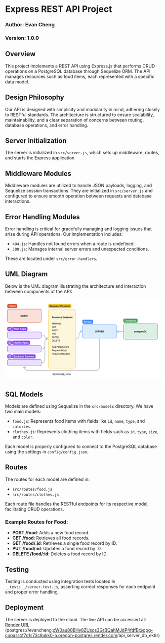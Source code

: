 # Express REST API Project
### Author: Evan Cheng
### Version: 1.0.0
## Overview

This project implements a REST API using Express.js that performs CRUD operations on a PostgreSQL database through Sequelize ORM. The API manages resources such as food items, each represented with a specific data model.

## Design Philosophy

Our API is designed with simplicity and modularity in mind, adhering closely to RESTful standards. The architecture is structured to ensure scalability, maintainability, and a clear separation of concerns between routing, database operations, and error handling.

## Server Initialization

The server is initialized in `src/server.js`, which sets up middleware, routes, and starts the Express application.

## Middleware Modules

Middleware modules are utilized to handle JSON payloads, logging, and Sequelize session transactions. They are initialized in `src/server.js` and configured to ensure smooth operation between requests and database interactions.

## Error Handling Modules

Error handling is critical for gracefully managing and logging issues that arise during API operations. Our implementation includes:

- `404.js`: Handles not found errors when a route is undefined.
- `500.js`: Manages internal server errors and unexpected conditions.

These are located under `src/error-handlers`.

## UML Diagram

Below is the UML diagram illustrating the architecture and interaction between components of the API:

![UML](./UML.png)
## SQL Models

Models are defined using Sequelize in the `src/models` directory. We have two main models:

- `food.js`: Represents food items with fields like `id`, `name`, `type`, and `calories`.
- `clothes.js`: Represents clothing items with fields such as `id`, `type`, `size`, and `color`.

Each model is properly configured to connect to the PostgreSQL database using the settings in `config/config.json`.

## Routes

The routes for each model are defined in:

- `src/routes/food.js`
- `src/routes/clothes.js`

Each route file handles the RESTful endpoints for its respective model, facilitating CRUD operations.

### Example Routes for Food:

- **POST /food**: Adds a new food record.
- **GET /food**: Retrieves all food records.
- **GET /food/:id**: Retrieves a single food record by ID.
- **PUT /food/:id**: Updates a food record by ID.
- **DELETE /food/:id**: Deletes a food record by ID.

## Testing

Testing is conducted using integration tests located in `__tests__/server.test.js`, asserting correct responses for each endpoint and proper error handling.

## Deployment

The server is deployed to the cloud. The live API can be accessed at:
[Render URL](postgres://evancheng:oW0au80BHy8ZUsos3GrBQahMJdP4fdfB@dpg-copasr4f7o1s73c8ukk0-a.oregon-postgres.render.com/api_server_db_ek8r)
(postgres://evancheng:oW0au80BHy8ZUsos3GrBQahMJdP4fdfB@dpg-copasr4f7o1s73c8ukk0-a.oregon-postgres.render.com/api_server_db_ek8r)

